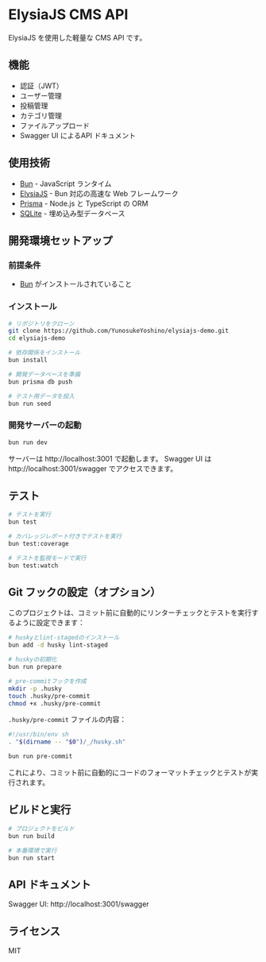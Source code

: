 # ElysiaJS CMS API

ElysiaJS を使用した軽量な CMS API です。

## 機能

- 認証（JWT）
- ユーザー管理
- 投稿管理
- カテゴリ管理
- ファイルアップロード
- Swagger UI によるAPI ドキュメント

## 使用技術

- [Bun](https://bun.sh/) - JavaScript ランタイム
- [ElysiaJS](https://elysiajs.com/) - Bun 対応の高速な Web フレームワーク
- [Prisma](https://www.prisma.io/) - Node.js と TypeScript の ORM
- [SQLite](https://www.sqlite.org/) - 埋め込み型データベース

## 開発環境セットアップ

### 前提条件

- [Bun](https://bun.sh/) がインストールされていること

### インストール

```bash
# リポジトリをクローン
git clone https://github.com/YunosukeYoshino/elysiajs-demo.git
cd elysiajs-demo

# 依存関係をインストール
bun install

# 開発データベースを準備
bun prisma db push

# テスト用データを投入
bun run seed
```

### 開発サーバーの起動

```bash
bun run dev
```

サーバーは http://localhost:3001 で起動します。
Swagger UI は http://localhost:3001/swagger でアクセスできます。

## テスト

```bash
# テストを実行
bun test

# カバレッジレポート付きでテストを実行
bun test:coverage

# テストを監視モードで実行
bun test:watch
```

## Git フックの設定（オプション）

このプロジェクトは、コミット前に自動的にリンターチェックとテストを実行するように設定できます：

```bash
# huskyとlint-stagedのインストール
bun add -d husky lint-staged

# huskyの初期化
bun run prepare

# pre-commitフックを作成
mkdir -p .husky
touch .husky/pre-commit
chmod +x .husky/pre-commit
```

`.husky/pre-commit` ファイルの内容：

```bash
#!/usr/bin/env sh
. "$(dirname -- "$0")/_/husky.sh"

bun run pre-commit
```

これにより、コミット前に自動的にコードのフォーマットチェックとテストが実行されます。

## ビルドと実行

```bash
# プロジェクトをビルド
bun run build

# 本番環境で実行
bun run start
```

## API ドキュメント

Swagger UI: http://localhost:3001/swagger

## ライセンス

MIT
